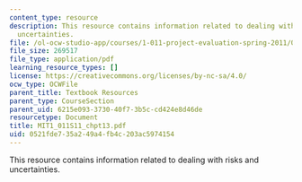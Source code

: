 ```yaml
---
content_type: resource
description: This resource contains information related to dealing with risks and
  uncertainties.
file: /ol-ocw-studio-app/courses/1-011-project-evaluation-spring-2011/0521fde735a249a4fb4c203ac5974154_MIT1_011S11_chpt13.pdf
file_size: 269517
file_type: application/pdf
learning_resource_types: []
license: https://creativecommons.org/licenses/by-nc-sa/4.0/
ocw_type: OCWFile
parent_title: Textbook Resources
parent_type: CourseSection
parent_uid: 6215e093-3730-40f7-3b5c-cd424e8d46de
resourcetype: Document
title: MIT1_011S11_chpt13.pdf
uid: 0521fde7-35a2-49a4-fb4c-203ac5974154
---
```

This resource contains information related to dealing with risks and uncertainties.